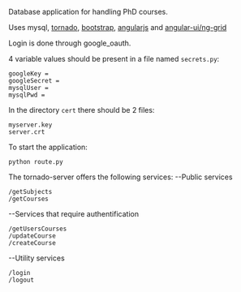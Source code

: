 Database application for handling PhD courses.

Uses mysql, [tornado](http://www.tornadoweb.org/en/stable/), [bootstrap](http://getbootstrap.com/), [angularjs](https://angularjs.org/) and [angular-ui/ng-grid](http://ui-grid.info/)

Login is done through google_oauth. 

4 variable values should be present in a file named ```secrets.py```:
```
googleKey = 
googleSecret = 
mysqlUser = 
mysqlPwd =
```

In the directory ```cert``` there should be 2 files:
```
myserver.key 
server.crt
```

To start the application:
```
python route.py
```


The tornado-server offers the following services:
--Public services
```
/getSubjects
/getCourses
```

--Services that require authentification
```
/getUsersCourses
/updateCourse
/createCourse
```

--Utility services
```
/login
/logout
```
